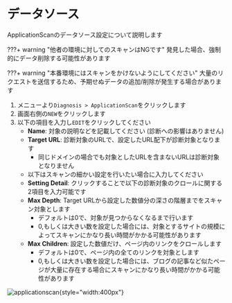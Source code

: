 # データソース

ApplicationScanのデータソース設定について説明します

???+ warning "他者の環境に対してのスキャンはNGです"
    発見した場合、強制的にデータ削除する可能性があります

???+ warning "本番環境にはスキャンをかけないようにしてください"
    大量のリクエストを送信するため、予期せぬデータの追加/削除が発生する場合があります

1. メニューより`Diagnosis > ApplicationScan`をクリックします
2. 画面右側の`NEW`をクリックします
3. 以下の項目を入力し`EDIT`をクリックしてください
    - **Name**: 対象の説明などを記載してください (診断への影響はありません)
    - **Target URL**: 診断対象のURLで、設定したURL配下が診断対象となります
        - 同じドメインの場合でも対象としたURLを含まないURLは診断対象となりません
    - 以下はスキャンの細かい設定を行いたい場合に入力してください
    - **Setting Detail**: クリックすることで以下の診断対象のクロールに関する2項目を入力可能です
    - **Max Depth**: Target URLから設定した数値分の深さの階層までをスキャン対象とします 
        - デフォルトは0で、対象が見つからなくなるまで行います
        - 0,もしくは大きい数を設定した場合には、対象とするサイトの規模によってスキャンにかなり長い時間がかかる可能性があります
    - **Max Children**: 設定した数値だけ、ページ内のリンクをクロールします
        - デフォルトは0で、ページ内の全てのリンクを対象とします
        - 0,もしくは大きい数を設定した場合には、ブログの記事など似たページが大量に存在する場合にスキャンにかなり長い時間がかかる可能性があります

![applicationscan](/img/diagnosis/applicationscan.png){style="width:400px"}
